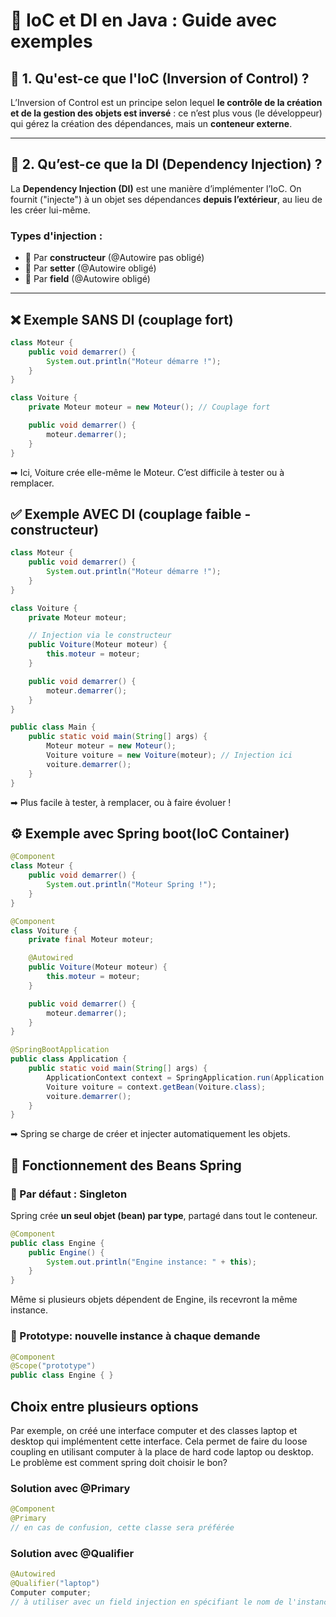# 🧩 IoC et DI en Java : Guide avec exemples

## 🔁 1. Qu'est-ce que l'IoC (Inversion of Control) ?

L’Inversion of Control est un principe selon lequel **le contrôle de la création et de la gestion des objets est inversé** : ce n’est plus vous (le développeur) qui gérez la création des dépendances, mais un **conteneur externe**.

---

## 🧪 2. Qu’est-ce que la DI (Dependency Injection) ?

La **Dependency Injection (DI)** est une manière d’implémenter l’IoC. On fournit ("injecte") à un objet ses dépendances **depuis l’extérieur**, au lieu de les créer lui-même.

### Types d'injection :
- 🧱 Par **constructeur** (@Autowire pas obligé)
- 🧰 Par **setter** (@Autowire obligé)
- 🧩 Par **field** (@Autowire obligé)

---

## ❌ Exemple SANS DI (couplage fort)

```java
class Moteur {
    public void demarrer() {
        System.out.println("Moteur démarre !");
    }
}

class Voiture {
    private Moteur moteur = new Moteur(); // Couplage fort

    public void demarrer() {
        moteur.demarrer();
    }
}
```
➡ Ici, Voiture crée elle-même le Moteur. C’est difficile à tester ou à remplacer.

## ✅ Exemple AVEC DI (couplage faible - constructeur)

```java
class Moteur {
    public void demarrer() {
        System.out.println("Moteur démarre !");
    }
}

class Voiture {
    private Moteur moteur;

    // Injection via le constructeur
    public Voiture(Moteur moteur) {
        this.moteur = moteur;
    }

    public void demarrer() {
        moteur.demarrer();
    }
}

public class Main {
    public static void main(String[] args) {
        Moteur moteur = new Moteur();
        Voiture voiture = new Voiture(moteur); // Injection ici
        voiture.demarrer();
    }
}
```
➡ Plus facile à tester, à remplacer, ou à faire évoluer !

## ⚙️ Exemple avec Spring boot(IoC Container)

```java
@Component
class Moteur {
    public void demarrer() {
        System.out.println("Moteur Spring !");
    }
}

@Component
class Voiture {
    private final Moteur moteur;

    @Autowired
    public Voiture(Moteur moteur) {
        this.moteur = moteur;
    }

    public void demarrer() {
        moteur.demarrer();
    }
}

@SpringBootApplication
public class Application {
    public static void main(String[] args) {
        ApplicationContext context = SpringApplication.run(Application.class, args);
        Voiture voiture = context.getBean(Voiture.class);
        voiture.demarrer();
    }
}
```
➡ Spring se charge de créer et injecter automatiquement les objets.

## 🧩 Fonctionnement des Beans Spring

### 🔁 Par défaut : Singleton

Spring crée **un seul objet (bean) par type**, partagé dans tout le conteneur.

```java
@Component
public class Engine {
    public Engine() {
        System.out.println("Engine instance: " + this);
    }
}
```
Même si plusieurs objets dépendent de Engine, ils recevront la même instance.

### 🔁 Prototype: nouvelle instance à chaque demande

```java
@Component
@Scope("prototype")
public class Engine { }
```

## Choix entre plusieurs options

Par exemple, on créé une interface computer et des classes laptop et desktop qui implémentent cette interface. Cela permet de faire du loose coupling en utilisant computer à la place de hard code laptop ou desktop. Le problème est comment spring doit choisir le bon?

### Solution avec @Primary
```java
@Component
@Primary
// en cas de confusion, cette classe sera préférée
```

### Solution avec @Qualifier
```java
@Autowired
@Qualifier("laptop")
Computer computer;
// à utiliser avec un field injection en spécifiant le nom de l'instance de la classe (Bean name) (= nom de la classe sans majuscules)
```